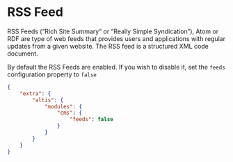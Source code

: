 # RSS Feed

RSS Feeds (“Rich Site Summary” or “Really Simple Syndication”), Atom or RDF are type of web feeds that provides users and applications with regular updates from a given website. The RSS feed is a structured XML code document. 

By default the RSS Feeds are enabled. If you wish to disable it, set the `feeds` configuration property to `false`

```json
{
	"extra": {
		"altis": {
			"modules": {
				"cms": {
					"feeds": false
				}
			}
		}
	}
}
```
